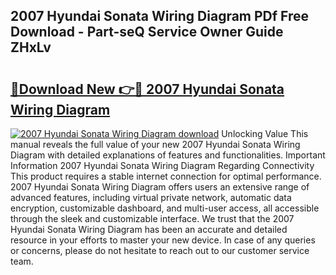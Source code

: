 ## 2007 Hyundai Sonata Wiring Diagram PDf Free Download - Part-seQ Service Owner Guide ZHxLv

# <h2><a href="http://dfmzd16.blite.top/?on=2007+Hyundai+Sonata+Wiring+Diagram">🔗Download New 👉🔴 2007 Hyundai Sonata Wiring Diagram</a></h2>

[![2007 Hyundai Sonata Wiring Diagram download](https://i.imgur.com/lujVjoI.png)](http://dfmzd16.blite.top/?on=2007+Hyundai+Sonata+Wiring+Diagram)
Unlocking Value This manual reveals the full value of your new 2007 Hyundai Sonata Wiring Diagram with detailed explanations of features and functionalities. Important Information 2007 Hyundai Sonata Wiring Diagram Regarding Connectivity This product requires a stable internet connection for optimal performance. 2007 Hyundai Sonata Wiring Diagram offers users an extensive range of advanced features, including virtual private network, automatic data encryption, customizable dashboard, and multi-user access, all accessible through the sleek and customizable interface. We trust that the 2007 Hyundai Sonata Wiring Diagram has been an accurate and detailed resource in your efforts to master your new device. In case of any queries or concerns, please do not hesitate to reach out to our customer service team.

